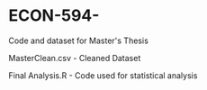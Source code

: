 # ECON-594-
Code and dataset for Master's Thesis

MasterClean.csv - Cleaned Dataset 



Final Analysis.R - Code used for statistical analysis
